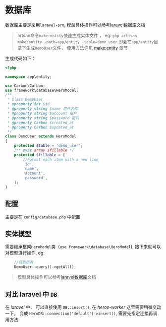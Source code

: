 # 数据库

数据库主要是采用`laravel-orm`, 模型具体操作可以参考[laravel数据库](https://learnku.com/docs/laravel/6.x/eloquent/5176#eloquent-model-conventions)文档

> artsan命令`make:entity`快速生成实体文件 ， eg: `php artisan make:entity -path=app/entity -table=demo_user` 即会在`app/entity`目录下生成`DemoUser`文件， 使用方法详见 [make:entity](heros-worker-framework/command.md?id=entity) 章节

生成代码如下：

```php
<?php

namespace app\entity;

use Carbon\Carbon;
use framework\database\HeroModel;
/**
 * Class DemoUser
 * @property int $id 
 * @property string $name 用户名称
 * @property string $account 账户
 * @property string $password 密码
 * @property Carbon $created_at 
 * @property Carbon $updated_at 
 */
class DemoUser extends HeroModel
{
    protected $table = 'demo_user';
    /** @var array $fillable */
    protected $fillable = [
        //Format each item with a new line
        'id',
        'name',
        'account',
        'password',
    ];
}
```

## 配置

主要是在 `config/database.php` 中配置

## 实体模型

需要继承框架`HeroModel`类（`use framework\database\HeroModel`), 接下来就可以对模型进行操作, eg:

```php
    //获取所有
    DemoUser::query()->getAll();
```

> 模型具体操作可以参考[laravel数据库](https://learnku.com/docs/laravel/6.x/eloquent/5176#eloquent-model-conventions)文档

## 对比 laravel 中 `DB`

在 *laravel* 中， 可以直接使用 `DB::insert()`, 在 *heros-worker* 这里需要稍微变动一下， 变成 `HeroDB::connection('default')->insert()`, 需要先指定连接再调用方法
